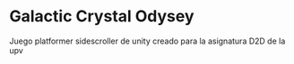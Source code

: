 # Galactic Crystal Odysey
 Juego platformer sidescroller de unity creado para la asignatura D2D de la upv
